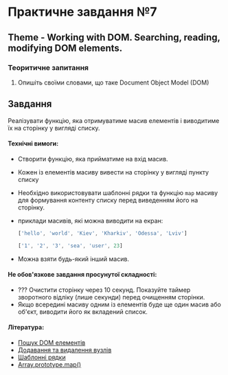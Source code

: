 # Практичне завдання №7

## Theme - Working with DOM. Searching, reading, modifying DOM elements.
    
### Теоритичне запитання

1. Опишіть своїми словами, що таке Document Object Model (DOM)

## Завдання

Реалізувати функцію, яка отримуватиме масив елементів і виводитиме їх на сторінку у вигляді списку.

#### Технічні вимоги:
- Створити функцію, яка прийматиме на вхід масив.
- Кожен із елементів масиву вивести на сторінку у вигляді пункту списку
- Необхідно використовувати шаблонні рядки та функцію `map` масиву для формування контенту списку перед виведенням його на сторінку.
- приклади масивів, які можна виводити на екран:
    ```javascript
    ['hello', 'world', 'Kiev', 'Kharkiv', 'Odessa', 'Lviv']
    ````
   
    ```javascript
    ['1', '2', '3', 'sea', 'user', 23]
    ````
- Можна взяти будь-який інший масив.

#### Не обов'язкове завдання просунутої складності:
- ??? Очистити сторінку через 10 секунд. Показуйте таймер зворотного відліку (лише секунди) перед очищенням сторінки.
- Якщо всередині масиву одним із елементів буде ще один масив або об'єкт, виводити його як вкладений список.

#### Література:
- [Пошук DOM елементів](https://learn.javascript.ru/searching-elements-dom)
- [Додавання та видалення вузлів](https://learn.javascript.ru/modifying-document)
- [Шаблонні рядки](http://learn.javascript.ru/es-string)
- [Array.prototype.map()](https://developer.mozilla.org/ru/docs/Web/JavaScript/Reference/Global_Objects/Array/map)









<!-- ## Теоретический вопрос

1. Опишите своими словами, как Вы понимаете, что такое Document Object Model (DOM)

## Задание

Реализовать функцию, которая будет получать массив элементов и выводить их на страницу в виде списка.

#### Технические требования:
- Создать функцию, которая будет принимать на вход массив.
- Каждый из элементов массива вывести на страницу в виде пункта списка
- Необходимо использовать шаблонные строки и функцию `map` массива для формирования контента списка перед выведением его на страницу.
- Примеры массивов, которые можно выводить на экран: 
   ```javascript
   ['hello', 'world', 'Kiev', 'Kharkiv', 'Odessa', 'Lviv']
   ```
   
   ```javascript
   ['1', '2', '3', 'sea', 'user', 23]
   ```
- Можно взять любой другой массив.

#### Не обязательное задание продвинутой сложности:
- ??? Очистить страницу через 10 секунд. Показывать таймер обратного отсчета (только секунды) перед очищением страницы.
- Если внутри массива одним из элементов будет еще один массив или объект, выводить его как вложенный список.

#### Литература:
- [Поиск DOM элементов](https://learn.javascript.ru/searching-elements-dom)
- [Добавление и удаление узлов](https://learn.javascript.ru/modifying-document)
- [Шаблонные строки](http://learn.javascript.ru/es-string)
- [Array.prototype.map()](https://developer.mozilla.org/ru/docs/Web/JavaScript/Reference/Global_Objects/Array/map) -->